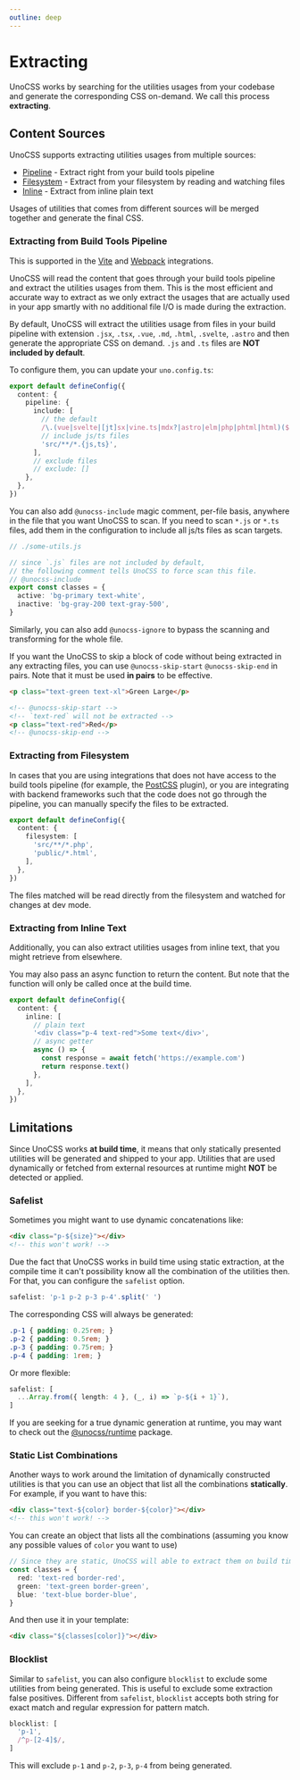 ```yaml
---
outline: deep
---
```


# Extracting

UnoCSS works by searching for the utilities usages from your codebase and generate the corresponding CSS on-demand. We call this process **extracting**.

## Content Sources

UnoCSS supports extracting utilities usages from multiple sources:

- [Pipeline](#extracting-from-build-tools-pipeline) - Extract right from your build tools pipeline
- [Filesystem](#extracting-from-filesystem) - Extract from your filesystem by reading and watching files
- [Inline](#extracting-from-inline-text) - Extract from inline plain text

Usages of utilities that comes from different sources will be merged together and generate the final CSS.

### Extracting from Build Tools Pipeline

This is supported in the [Vite](/integrations/vite) and [Webpack](/integrations/webpack) integrations.

UnoCSS will read the content that goes through your build tools pipeline and extract the utilities usages from them. This is the most efficient and accurate way to extract as we only extract the usages that are actually used in your app smartly with no additional file I/O is made during the extraction.

By default, UnoCSS will extract the utilities usage from files in your build pipeline with extension `.jsx`, `.tsx`, `.vue`, `.md`, `.html`, `.svelte`, `.astro` and then generate the appropriate CSS on demand. `.js` and `.ts` files are **NOT included by default**.

To configure them, you can update your `uno.config.ts`:

```ts [uno.config.ts]
export default defineConfig({
  content: {
    pipeline: {
      include: [
        // the default
        /\.(vue|svelte|[jt]sx|vine.ts|mdx?|astro|elm|php|phtml|html)($|\?)/,
        // include js/ts files
        'src/**/*.{js,ts}',
      ],
      // exclude files
      // exclude: []
    },
  },
})
```

You can also add `@unocss-include` magic comment, per-file basis, anywhere in the file that you want UnoCSS to scan. If you need to scan `*.js` or `*.ts` files, add them in the configuration to include all js/ts files as scan targets.

```ts
// ./some-utils.js

// since `.js` files are not included by default,
// the following comment tells UnoCSS to force scan this file.
// @unocss-include
export const classes = {
  active: 'bg-primary text-white',
  inactive: 'bg-gray-200 text-gray-500',
}
```

Similarly, you can also add `@unocss-ignore` to bypass the scanning and transforming for the whole file.

If you want the UnoCSS to skip a block of code without being extracted in any extracting files, you can use `@unocss-skip-start` `@unocss-skip-end` in pairs. Note that it must be used **in pairs** to be effective.

```html
<p class="text-green text-xl">Green Large</p>

<!-- @unocss-skip-start -->
<!-- `text-red` will not be extracted -->
<p class="text-red">Red</p>
<!-- @unocss-skip-end -->
```

### Extracting from Filesystem

In cases that you are using integrations that does not have access to the build tools pipeline (for example, the [PostCSS](/integrations/postcss) plugin), or you are integrating with backend frameworks such that the code does not go through the pipeline, you can manually specify the files to be extracted.

```ts [uno.config.ts]
export default defineConfig({
  content: {
    filesystem: [
      'src/**/*.php',
      'public/*.html',
    ],
  },
})
```

The files matched will be read directly from the filesystem and watched for changes at dev mode.

### Extracting from Inline Text

Additionally, you can also extract utilities usages from inline text, that you might retrieve from elsewhere.

You may also pass an async function to return the content. But note that the function will only be called once at the build time.

```ts [uno.config.ts]
export default defineConfig({
  content: {
    inline: [
      // plain text
      '<div class="p-4 text-red">Some text</div>',
      // async getter
      async () => {
        const response = await fetch('https://example.com')
        return response.text()
      },
    ],
  },
})
```

## Limitations

Since UnoCSS works **at build time**, it means that only statically presented utilities will be generated and shipped to your app. Utilities that are used dynamically or fetched from external resources at runtime might **NOT** be detected or applied.

### Safelist

Sometimes you might want to use dynamic concatenations like:

```html
<div class="p-${size}"></div>
<!-- this won't work! -->
```

Due the fact that UnoCSS works in build time using static extraction, at the compile time it can't possibility know all the combination of the utilities then. For that, you can configure the `safelist` option.

```ts [uno.config.ts]
safelist: 'p-1 p-2 p-3 p-4'.split(' ')
```

The corresponding CSS will always be generated:

<!-- eslint-skip -->

```css
.p-1 { padding: 0.25rem; }
.p-2 { padding: 0.5rem; }
.p-3 { padding: 0.75rem; }
.p-4 { padding: 1rem; }
```

Or more flexible:

```ts [uno.config.ts]
safelist: [
  ...Array.from({ length: 4 }, (_, i) => `p-${i + 1}`),
]
```

If you are seeking for a true dynamic generation at runtime, you may want to check out the [@unocss/runtime](/integrations/runtime) package.

### Static List Combinations

Another ways to work around the limitation of dynamically constructed utilities is that you can use an object that list all the combinations **statically**. For example, if you want to have this:

```html
<div class="text-${color} border-${color}"></div>
<!-- this won't work! -->
```

You can create an object that lists all the combinations (assuming you know any possible values of `color` you want to use)

```ts
// Since they are static, UnoCSS will able to extract them on build time
const classes = {
  red: 'text-red border-red',
  green: 'text-green border-green',
  blue: 'text-blue border-blue',
}
```

And then use it in your template:

```html
<div class="${classes[color]}"></div>
```

### Blocklist

Similar to `safelist`, you can also configure `blocklist` to exclude some utilities from being generated. This is useful to exclude some extraction false positives. Different from `safelist`, `blocklist` accepts both string for exact match and regular expression for pattern match.

```ts [uno.config.ts]
blocklist: [
  'p-1',
  /^p-[2-4]$/,
]
```

This will exclude `p-1` and `p-2`, `p-3`, `p-4` from being generated.
